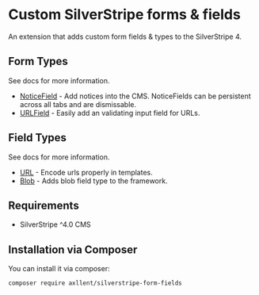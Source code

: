 # Custom SilverStripe forms & fields

An extension that adds custom form fields & types to the SilverStripe 4.


## Form Types

See docs for more information.

- [NoticeField](docs/en/NoticeField.md) - Add notices into the CMS. NoticeFields can be persistent across all tabs and are dismissable.
- [URLField](docs/en/URLField.md) - Easily add an validating input field for URLs.


## Field Types

See docs for more information.

- [URL](docs/en/URL.md) - Encode urls properly in templates.
- [Blob](docs/en/Blob.md) - Adds blob field type to the framework.


## Requirements

- SilverStripe ^4.0 CMS


## Installation via Composer

You can install it via composer:

```
composer require axllent/silverstripe-form-fields
```

